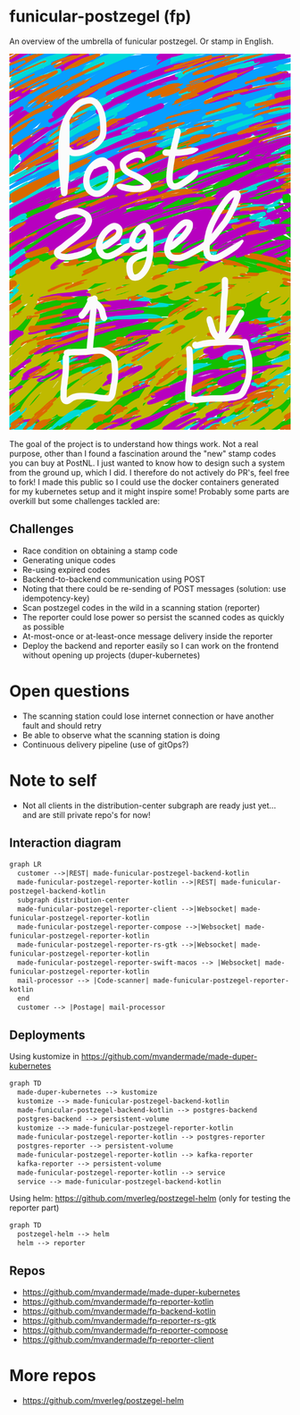 # funicular-postzegel (fp)
An overview of the umbrella of funicular postzegel. Or stamp in English.

![colourful logo](postzegel.png "colourful logo")

The goal of the project is to understand how things work.
Not a real purpose, other than I found a fascination around the "new" stamp codes you can buy at PostNL.
I just wanted to know how to design such a system from the ground up, which I did. I therefore do not actively do PR's, feel free to fork!
I made this public so I could use the docker containers generated for my kubernetes setup and it might inspire some!
Probably some parts are overkill but some challenges tackled are:

## Challenges
- Race condition on obtaining a stamp code
- Generating unique codes
- Re-using expired codes
- Backend-to-backend communication using POST
- Noting that there could be re-sending of POST messages (solution: use idempotency-key)
- Scan postzegel codes in the wild in a scanning station (reporter)
- The reporter could lose power so persist the scanned codes as quickly as possible
- At-most-once or at-least-once message delivery inside the reporter
- Deploy the backend and reporter easily so I can work on the frontend without opening up projects (duper-kubernetes)

# Open questions
- The scanning station could lose internet connection or have another fault and should retry
- Be able to observe what the scanning station is doing
- Continuous delivery pipeline (use of gitOps?)

# Note to self
- Not all clients in the distribution-center subgraph are ready just yet... and are still private repo's for now!

## Interaction diagram
```mermaid
graph LR
  customer -->|REST| made-funicular-postzegel-backend-kotlin
  made-funicular-postzegel-reporter-kotlin -->|REST| made-funicular-postzegel-backend-kotlin
  subgraph distribution-center
  made-funicular-postzegel-reporter-client -->|Websocket| made-funicular-postzegel-reporter-kotlin
  made-funicular-postzegel-reporter-compose -->|Websocket| made-funicular-postzegel-reporter-kotlin
  made-funicular-postzegel-reporter-rs-gtk -->|Websocket| made-funicular-postzegel-reporter-kotlin
  made-funicular-postzegel-reporter-swift-macos --> |Websocket| made-funicular-postzegel-reporter-kotlin
  mail-processor --> |Code-scanner| made-funicular-postzegel-reporter-kotlin
  end
  customer --> |Postage| mail-processor
```

## Deployments
Using kustomize in https://github.com/mvandermade/made-duper-kubernetes
```mermaid
graph TD
  made-duper-kubernetes --> kustomize
  kustomize --> made-funicular-postzegel-backend-kotlin
  made-funicular-postzegel-backend-kotlin --> postgres-backend
  postgres-backend --> persistent-volume
  kustomize --> made-funicular-postzegel-reporter-kotlin
  made-funicular-postzegel-reporter-kotlin --> postgres-reporter
  postgres-reporter --> persistent-volume
  made-funicular-postzegel-reporter-kotlin --> kafka-reporter
  kafka-reporter --> persistent-volume
  made-funicular-postzegel-reporter-kotlin --> service
  service --> made-funicular-postzegel-backend-kotlin
```

Using helm: https://github.com/mverleg/postzegel-helm (only for testing the reporter part)
```mermaid
graph TD
  postzegel-helm --> helm
  helm --> reporter
```

## Repos
- https://github.com/mvandermade/made-duper-kubernetes
- https://github.com/mvandermade/fp-reporter-kotlin
- https://github.com/mvandermade/fp-backend-kotlin
- https://github.com/mvandermade/fp-reporter-rs-gtk
- https://github.com/mvandermade/fp-reporter-compose
- https://github.com/mvandermade/fp-reporter-client

# More repos
- https://github.com/mverleg/postzegel-helm
